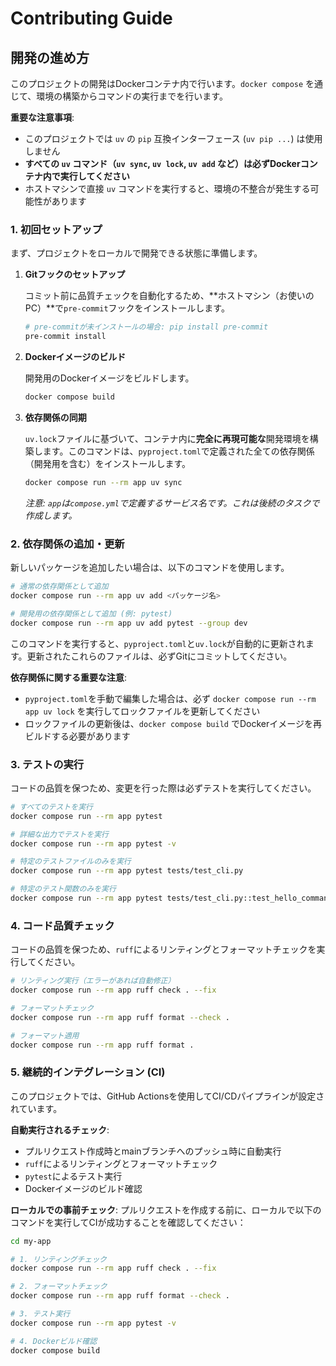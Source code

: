 # Contributing Guide

## 開発の進め方

このプロジェクトの開発はDockerコンテナ内で行います。`docker compose` を通じて、環境の構築からコマンドの実行までを行います。

**重要な注意事項**:
- このプロジェクトでは `uv` の `pip` 互換インターフェース (`uv pip ...`) は使用しません
- **すべての `uv` コマンド（`uv sync`, `uv lock`, `uv add` など）は必ずDockerコンテナ内で実行してください**
- ホストマシンで直接 `uv` コマンドを実行すると、環境の不整合が発生する可能性があります

### 1. 初回セットアップ

まず、プロジェクトをローカルで開発できる状態に準備します。

1.  **Gitフックのセットアップ**

    コミット前に品質チェックを自動化するため、**ホストマシン（お使いのPC）**で`pre-commit`フックをインストールします。
    ```bash
    # pre-commitが未インストールの場合: pip install pre-commit
    pre-commit install
    ```

2.  **Dockerイメージのビルド**

    開発用のDockerイメージをビルドします。
    ```bash
    docker compose build
    ```
    
3.  **依存関係の同期**

    `uv.lock`ファイルに基づいて、コンテナ内に**完全に再現可能な**開発環境を構築します。このコマンドは、`pyproject.toml`で定義された全ての依存関係（開発用を含む）をインストールします。
    ```bash
    docker compose run --rm app uv sync
    ```
    *注意: `app`は`compose.yml`で定義するサービス名です。これは後続のタスクで作成します。*

### 2. 依存関係の追加・更新

新しいパッケージを追加したい場合は、以下のコマンドを使用します。

```bash
# 通常の依存関係として追加
docker compose run --rm app uv add <パッケージ名>

# 開発用の依存関係として追加 (例: pytest)
docker compose run --rm app uv add pytest --group dev
```

このコマンドを実行すると、`pyproject.toml`と`uv.lock`が自動的に更新されます。更新されたこれらのファイルは、必ずGitにコミットしてください。

**依存関係に関する重要な注意**:
- `pyproject.toml`を手動で編集した場合は、必ず `docker compose run --rm app uv lock` を実行してロックファイルを更新してください
- ロックファイルの更新後は、`docker compose build` でDockerイメージを再ビルドする必要があります

### 3. テストの実行

コードの品質を保つため、変更を行った際は必ずテストを実行してください。

```bash
# すべてのテストを実行
docker compose run --rm app pytest

# 詳細な出力でテストを実行
docker compose run --rm app pytest -v

# 特定のテストファイルのみを実行
docker compose run --rm app pytest tests/test_cli.py

# 特定のテスト関数のみを実行
docker compose run --rm app pytest tests/test_cli.py::test_hello_command
```

### 4. コード品質チェック

コードの品質を保つため、`ruff`によるリンティングとフォーマットチェックを実行してください。

```bash
# リンティング実行（エラーがあれば自動修正）
docker compose run --rm app ruff check . --fix

# フォーマットチェック
docker compose run --rm app ruff format --check .

# フォーマット適用
docker compose run --rm app ruff format .
```

### 5. 継続的インテグレーション (CI)

このプロジェクトでは、GitHub Actionsを使用してCI/CDパイプラインが設定されています。

**自動実行されるチェック**:
- プルリクエスト作成時とmainブランチへのプッシュ時に自動実行
- `ruff`によるリンティングとフォーマットチェック
- `pytest`によるテスト実行
- Dockerイメージのビルド確認

**ローカルでの事前チェック**:
プルリクエストを作成する前に、ローカルで以下のコマンドを実行してCIが成功することを確認してください：

```bash
cd my-app

# 1. リンティングチェック
docker compose run --rm app ruff check . --fix

# 2. フォーマットチェック
docker compose run --rm app ruff format --check .

# 3. テスト実行
docker compose run --rm app pytest -v

# 4. Dockerビルド確認
docker compose build
```

